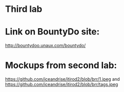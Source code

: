 # Third lab
# Link on BountyDo site:
http://bountydoo.unaux.com/bountydo/
# Mockups from second lab: 
https://github.com/iceandrise/itirod2/blob/brr/1.jpeg and https://github.com/iceandrise/itirod2/blob/brr/tags.jpeg
